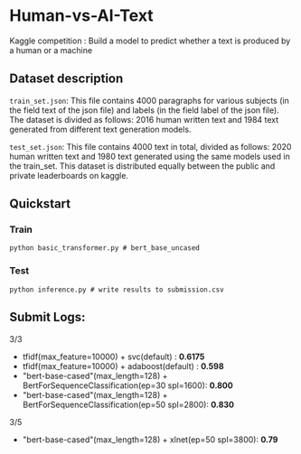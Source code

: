 # Human-vs-AI-Text

Kaggle competition : Build a model to predict whether a text is produced by a human or a machine


## Dataset description

`train_set.json`: This file contains 4000 paragraphs for various subjects (in the field text of the json file) and labels (in the field label of the json file). The dataset is divided as follows: 2016 human written text and 1984 text generated from different text generation models.

`test_set.json`: This file contains 4000 text in total, divided as follows: 2020 human written text and 1980 text generated using the same models used in the train_set. This dataset is distributed equally between the public and private leaderboards on kaggle.

## Quickstart 

### Train 
    python basic_transformer.py # bert_base_uncased

### Test 
    python inference.py # write results to submission.csv

## Submit Logs:

3/3
- tfidf(max_feature=10000) + svc(default) : **0.6175**  
- tfidf(max_feature=10000) + adaboost(default) : **0.598**  
- "bert-base-cased"(max_length=128) + BertForSequenceClassification(ep=30 spl=1600): **0.800** 
- "bert-base-cased"(max_length=128) + BertForSequenceClassification(ep=50 spl=2800): **0.830**

3/5
- "bert-base-cased"(max_length=128) + xlnet(ep=50 spl=3800): **0.79** 